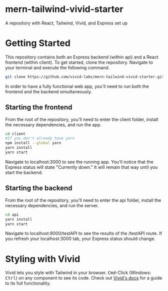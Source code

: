 # mern-tailwind-vivid-starter
A repository with React, Tailwind, Vivid, and Express set up

# Getting Started
This repository contains both an Express backend (within api) and a React frontend (within client). To get started, clone the repository. Navigate to your terminal and execute the following command.

```bash
git clone https://github.com/vivid-labs/mern-tailwind-vivid-starter.git
```
In order to have a fully functional web app, you'll need to run both the frontend and the backend simultaneously. 
## Starting the frontend
From the root of the repository, you'll need to enter the client folder, install the necessary dependencies, and run the app. 
```bash
cd client
#If you don't already have yarn
npm install --global yarn
yarn install
yarn start
```
Navigate to localhost:3000 to see the running app. You'll notice that the Express status will state "Currently down." It will remain that way until you start the backend. 

## Starting the backend
From the root of the repository, you'll need to enter the api folder, install the necessary dependencies, and run the server. 
```bash
cd api
yarn install
yarn start
```
Navigate to localhost:9000/testAPI to see the results of the /testAPI route. If you refresh your localhost:3000 tab, your Express status should change. 

# Styling with Vivid
Vivid lets you style with Tailwind in your browser. <kbd>Cmd</kbd>-Click (Windows: <kbd>Ctrl</kbd>) on any component to see its code. Check out [Vivid's docs](https://docs.vivid.lol) for a guide to its full functionality. 

